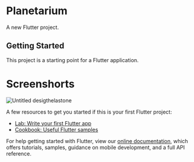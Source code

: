 # Planetarium

A new Flutter project.

## Getting Started

This project is a starting point for a Flutter application.

# Screenshorts

![Untitled desigthelastone](https://user-images.githubusercontent.com/82761457/147688631-1760ae08-6b8e-4149-824f-c4c35930ee80.png)



A few resources to get you started if this is your first Flutter project:

- [Lab: Write your first Flutter app](https://flutter.dev/docs/get-started/codelab)
- [Cookbook: Useful Flutter samples](https://flutter.dev/docs/cookbook)

For help getting started with Flutter, view our
[online documentation](https://flutter.dev/docs), which offers tutorials,
samples, guidance on mobile development, and a full API reference.

